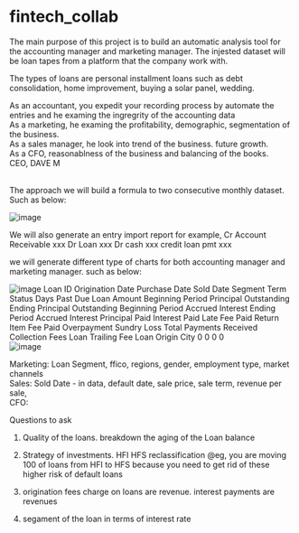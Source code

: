 # fintech_collab
The main purpose of this project is to build an automatic analysis tool for the accounting manager and marketing manager. The injested dataset will be loan tapes from a platform that the company work with. <br />

The types of loans are personal installment loans such as debt consolidation, home improvement, buying a solar panel, wedding.

As an accountant, you expedit your recording process by automate the entries and he examing the ingregrity of the accounting data <br />
As a marketing, he examing the profitability, demographic, segmentation of the business. <br />
As a sales manager, he look into trend of the business. future growth. <br />
As a CFO, reasonablness of the business and balancing of the books.<br />
CEO, DAVE M

<br />
The approach
we will build a formula to two consecutive monthly dataset. Such as below:

![image](https://user-images.githubusercontent.com/108306648/185512914-c8f29407-7a40-480c-92cb-4e994216a80e.png)

We will also generate an entry import report
for example,
Cr Account Receivable     xxx
       Dr Loan  xxx
Dr cash     xxx
       credit loan pmt    xxx
       
we will generate different type of charts for both accounting manager and marketing manager. such as below:
  

![image](https://user-images.githubusercontent.com/108306648/185512948-2e2cc814-e7b7-462b-9d05-ed4eeff15ee7.png)
Loan ID	Origination Date	Purchase Date	Sold Date	Segment	Term	Status	Days Past Due	 Loan Amount 	 Beginning Period Principal Outstanding 	 Ending Principal Outstanding 	 Beginning Period Accrued Interest 	 Ending Period Accrued Interest 	 Principal Paid 	   Interest Paid 	   Late Fee Paid 	 Return Item Fee Paid 	 Overpayment 	 Sundry Loss 	 Total Payments Received 	 Collection Fees 	 Loan Trailing Fee 	 Loan Origin City 
	0	0	0	0	
![image](https://user-images.githubusercontent.com/108306648/185517351-71645347-c84b-4f41-996a-977f5b195c00.png)

Marketing: Loan Segment, ffico, regions, gender, employment type, market channels <br />
Sales: Sold Date - in data, default date, sale price, sale term, revenue per sale, <br />
CFO: <br />

Questions to ask
1) Quality of the loans.   breakdown the aging of the Loan balance
2) Strategy of investments.  HFI HFS reclassification
	@eg, you are moving 100 of loans from HFI to HFS because you need to get rid of these higher risk of default loans

3) origination fees charge on loans are revenue. interest payments are revenues

4) segament of the loan in terms of interest rate 
